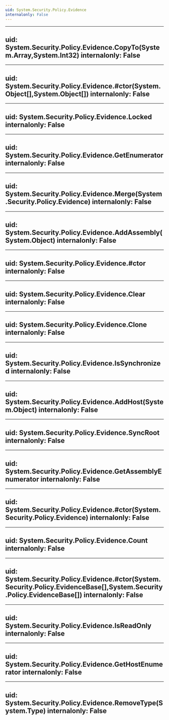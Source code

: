 ```yaml
---
uid: System.Security.Policy.Evidence
internalonly: False
---
```


---
uid: System.Security.Policy.Evidence.CopyTo(System.Array,System.Int32)
internalonly: False
---

---
uid: System.Security.Policy.Evidence.#ctor(System.Object[],System.Object[])
internalonly: False
---

---
uid: System.Security.Policy.Evidence.Locked
internalonly: False
---

---
uid: System.Security.Policy.Evidence.GetEnumerator
internalonly: False
---

---
uid: System.Security.Policy.Evidence.Merge(System.Security.Policy.Evidence)
internalonly: False
---

---
uid: System.Security.Policy.Evidence.AddAssembly(System.Object)
internalonly: False
---

---
uid: System.Security.Policy.Evidence.#ctor
internalonly: False
---

---
uid: System.Security.Policy.Evidence.Clear
internalonly: False
---

---
uid: System.Security.Policy.Evidence.Clone
internalonly: False
---

---
uid: System.Security.Policy.Evidence.IsSynchronized
internalonly: False
---

---
uid: System.Security.Policy.Evidence.AddHost(System.Object)
internalonly: False
---

---
uid: System.Security.Policy.Evidence.SyncRoot
internalonly: False
---

---
uid: System.Security.Policy.Evidence.GetAssemblyEnumerator
internalonly: False
---

---
uid: System.Security.Policy.Evidence.#ctor(System.Security.Policy.Evidence)
internalonly: False
---

---
uid: System.Security.Policy.Evidence.Count
internalonly: False
---

---
uid: System.Security.Policy.Evidence.#ctor(System.Security.Policy.EvidenceBase[],System.Security.Policy.EvidenceBase[])
internalonly: False
---

---
uid: System.Security.Policy.Evidence.IsReadOnly
internalonly: False
---

---
uid: System.Security.Policy.Evidence.GetHostEnumerator
internalonly: False
---

---
uid: System.Security.Policy.Evidence.RemoveType(System.Type)
internalonly: False
---
